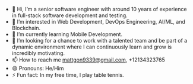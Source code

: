 - 👋 Hi, I’m a senior software engineer with around 10 years of experience in full-stack software development and testing.
- 👀 I’m interested in Web Development, DevOps Engineering, AI/ML, and Blockchain.
- 🌱 I’m currently learning Mobile Development.
- 💞️ I’m looking for a chance to work with a talented team and be part of a dynamic environment where I can continuously learn and grow is incredibly motivating.
- 📫 How to reach me mattgon9339@gmail.com, +12134323765
- 😄 Pronouns: He/Him
- ⚡ Fun fact: In my free time, I play table tennis.

<!---
mattgon9339/mattgon9339 is a ✨ special ✨ repository because its `README.md` (this file) appears on your GitHub profile.
You can click the Preview link to take a look at your changes.
--->
